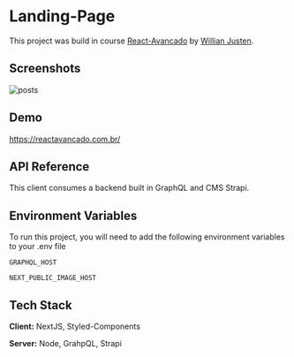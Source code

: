 
# Landing-Page

This project was build in course [React-Avancado](https://willianjusten.com.br/cursos) by [Willian Justen](https://twitter.com/Willian_justen).


## Screenshots

![posts](https://user-images.githubusercontent.com/66570560/170893872-c9e7d1aa-4101-4796-b574-826206ab360b.png)


## Demo

https://reactavancado.com.br/


## API Reference

This client consumes a backend built in GraphQL and CMS Strapi.


## Environment Variables

To run this project, you will need to add the following environment variables to your .env file

`GRAPHQL_HOST`

`NEXT_PUBLIC_IMAGE_HOST`


## Tech Stack

**Client:** NextJS, Styled-Components

**Server:** Node, GrahpQL, Strapi

